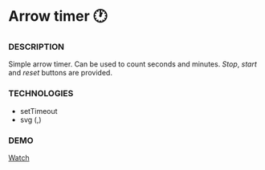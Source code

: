 # Arrow timer :clock1:

### DESCRIPTION
Simple arrow timer. Can be used to count seconds and minutes. *Stop*, *start* and *reset* buttons are provided.

### TECHNOLOGIES
- setTimeout
- svg (*<line>*,*<circle>*)

### DEMO
[Watch](https://deborodina.github.io/arrow-timer/)

